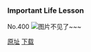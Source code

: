 ### Important Life Lesson
No.400
![图片不见了~~~](https://imgs.xkcd.com/comics/important_life_lesson.png)

[原址](https://xkcd.com//400) [下载](https://imgs.xkcd.com/comics/important_life_lesson.png)

